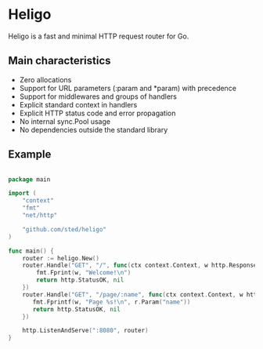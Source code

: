 # Heligo

Heligo is a fast and minimal HTTP request router for Go.

## Main characteristics

* Zero allocations
* Support for URL parameters (:param and *param) with precedence
* Support for middlewares and groups of handlers
* Explicit standard context in handlers
* Explicit HTTP status code and error propagation
* No internal sync.Pool usage
* No dependencies outside the standard library

## Example

```go

package main

import (
    "context"
    "fmt"
    "net/http"

    "github.com/sted/heligo"
)

func main() {
    router := heligo.New()
    router.Handle("GET", "/", func(ctx context.Context, w http.ResponseWriter, r heligo.Request) (int, error) {
        fmt.Fprint(w, "Welcome!\n")
        return http.StatusOK, nil
    })
    router.Handle("GET", "/page/:name", func(ctx context.Context, w http.ResponseWriter, r heligo.Request) (int, error) {
       fmt.Fprintf(w, "Page %s!\n", r.Param("name"))
       return http.StatusOK, nil
    })

    http.ListenAndServe(":8080", router)
}

```